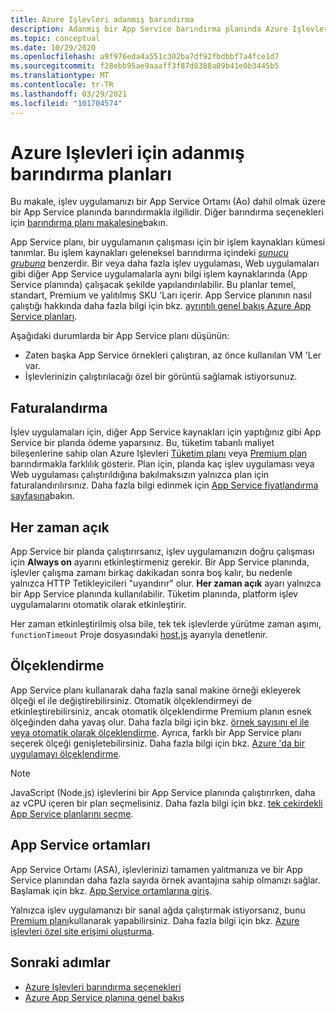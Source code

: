 ```yaml
---
title: Azure Işlevleri adanmış barındırma
description: Adanmış bir App Service barındırma planında Azure Işlevleri çalıştırmanın avantajları hakkında bilgi edinin.
ms.topic: conceptual
ms.date: 10/29/2020
ms.openlocfilehash: a9f976eda4a551c302ba7df92fbdbbf7a4fce1d7
ms.sourcegitcommit: f28ebb95ae9aaaff3f87d8388a09b41e0b3445b5
ms.translationtype: MT
ms.contentlocale: tr-TR
ms.lasthandoff: 03/29/2021
ms.locfileid: "101704574"
---
```

# <a name="dedicated-hosting-plans-for-azure-functions"></a>Azure Işlevleri için adanmış barındırma planları

Bu makale, işlev uygulamanızı bir App Service Ortamı (Ao) dahil olmak üzere bir App Service planında barındırmakla ilgilidir. Diğer barındırma seçenekleri için [barındırma planı makalesine](functions-scale.md)bakın.

App Service planı, bir uygulamanın çalışması için bir işlem kaynakları kümesi tanımlar. Bu işlem kaynakları geleneksel barındırma içindeki [_sunucu grubuna_](https://wikipedia.org/wiki/Server_farm) benzerdir. Bir veya daha fazla işlev uygulaması, Web uygulamaları gibi diğer App Service uygulamalarla aynı bilgi işlem kaynaklarında (App Service planında) çalışacak şekilde yapılandırılabilir. Bu planlar temel, standart, Premium ve yalıtılmış SKU 'Ları içerir. App Service planının nasıl çalıştığı hakkında daha fazla bilgi için bkz. [ayrıntılı genel bakış Azure App Service planları](../app-service/overview-hosting-plans.md).

Aşağıdaki durumlarda bir App Service planı düşünün:

* Zaten başka App Service örnekleri çalıştıran, az önce kullanılan VM 'Ler var.
* İşlevlerinizin çalıştırılacağı özel bir görüntü sağlamak istiyorsunuz.

## <a name="billing"></a>Faturalandırma

İşlev uygulamaları için, diğer App Service kaynakları için yaptığınız gibi App Service bir planda ödeme yaparsınız. Bu, tüketim tabanlı maliyet bileşenlerine sahip olan Azure Işlevleri [Tüketim planı](consumption-plan.md) veya [Premium plan](functions-premium-plan.md) barındırmakla farklılık gösterir. Plan için, planda kaç işlev uygulaması veya Web uygulaması çalıştırıldığına bakılmaksızın yalnızca plan için faturalandırılırsınız. Daha fazla bilgi edinmek için [App Service fiyatlandırma sayfasına](https://azure.microsoft.com/pricing/details/app-service/windows/)bakın. 

## <a name="always-on"></a><a name="always-on"></a> Her zaman açık

App Service bir planda çalıştırırsanız, işlev uygulamanızın doğru çalışması için **Always on** ayarını etkinleştirmeniz gerekir. Bir App Service planında, işlevler çalışma zamanı birkaç dakikadan sonra boş kalır, bu nedenle yalnızca HTTP Tetikleyicileri "uyandırır" olur. **Her zaman açık** ayarı yalnızca bir App Service planında kullanılabilir. Tüketim planında, platform işlev uygulamalarını otomatik olarak etkinleştirir.

Her zaman etkinleştirilmiş olsa bile, tek tek işlevlerde yürütme zaman aşımı, `functionTimeout` Proje dosyasındaki [host.js](functions-host-json.md#functiontimeout) ayarıyla denetlenir.

## <a name="scaling"></a>Ölçeklendirme

App Service planı kullanarak daha fazla sanal makine örneği ekleyerek ölçeği el ile değiştirebilirsiniz. Otomatik ölçeklendirmeyi de etkinleştirebilirsiniz, ancak otomatik ölçeklendirme Premium planın esnek ölçeğinden daha yavaş olur. Daha fazla bilgi için bkz. [örnek sayısını el ile veya otomatik olarak ölçeklendirme](../azure-monitor/autoscale/autoscale-get-started.md?toc=%2fazure%2fapp-service%2ftoc.json). Ayrıca, farklı bir App Service planı seçerek ölçeği genişletebilirsiniz. Daha fazla bilgi için bkz. [Azure 'da bir uygulamayı ölçeklendirme](../app-service/manage-scale-up.md). 

> [!NOTE] 
> JavaScript (Node.js) işlevlerini bir App Service planında çalıştırırken, daha az vCPU içeren bir plan seçmelisiniz. Daha fazla bilgi için bkz. [tek çekirdekli App Service planlarını seçme](functions-reference-node.md#choose-single-vcpu-app-service-plans). 
<!-- Note: the portal links to this section via fwlink https://go.microsoft.com/fwlink/?linkid=830855 --> 

## <a name="app-service-environments"></a>App Service ortamları

App Service Ortamı (ASA), işlevlerinizi tamamen yalıtmanıza ve bir App Service planından daha fazla sayıda örnek avantajına sahip olmanızı sağlar. Başlamak için bkz. [App Service ortamlarına giriş](../app-service/environment/intro.md).

Yalnızca işlev uygulamanızı bir sanal ağda çalıştırmak istiyorsanız, bunu [Premium planı](functions-premium-plan.md)kullanarak yapabilirsiniz. Daha fazla bilgi için bkz. [Azure işlevleri özel site erişimi oluşturma](functions-create-private-site-access.md). 

## <a name="next-steps"></a>Sonraki adımlar

+ [Azure Işlevleri barındırma seçenekleri](functions-scale.md)
+ [Azure App Service planına genel bakış](../app-service/overview-hosting-plans.md)
